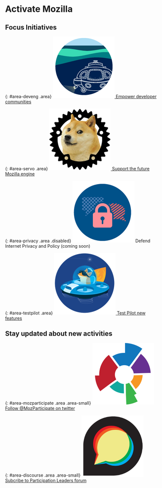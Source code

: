 # Activate Mozilla

## Focus Initiatives

{: #area-deveng .area}
[![image](/asserts/img/development.png)
Empower developer communities](area/developer-engagement)

{: #area-servo .area}
[![image](/asserts/img/servo.png)
Support the future Mozilla engine](area/servo)

{: #area-privacy .area .disabled}
![image](/asserts/img/privacy.png)
Defend Internet Privacy and Policy (coming soon)

{: #area-testpilot .area}
[![image](/asserts/img/test-pilot.png)
Test Pilot new features](area/test-pilot)

## Stay updated about new activities

{: #area-mozparticipate .area .area-small}
[![image](/asserts/img/participation.png)
Follow @MozParticipate on twitter](https://twitter.com/intent/follow/?screen_name=MozParticipate)

{: #area-discourse .area .area-small}
[![image](/asserts/img/discourse.png)
Subcribe to Participation Leaders forum](https://discourse.mozilla-community.org/c/participation-leaders)
